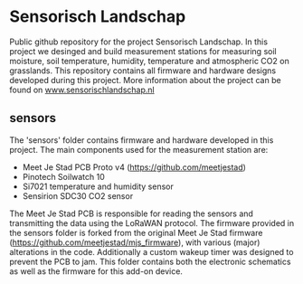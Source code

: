 # Sensorisch Landschap
Public github repository for the project Sensorisch Landschap. In this project we desinged and build measurement stations for measuring soil moisture, soil temperature, humidity, temperature and atmospheric CO2 on grasslands. This repository contains all firmware and hardware designs developed during this project. More information about the project can be found on www.sensorischlandschap.nl

## sensors
The 'sensors' folder contains firmware and hardware developed in this project. 
 The main components used for the measurement station are:
- Meet Je Stad PCB Proto v4 (https://github.com/meetjestad)
- Pinotech Soilwatch 10
- Si7021 temperature and humidity sensor
- Sensirion SDC30 CO2 sensor

The Meet Je Stad PCB is responsible for reading the sensors and transmitting the data using the LoRaWAN protocol. The firmware provided in the sensors folder is forked from the original Meet Je Stad firmware (https://github.com/meetjestad/mjs_firmware), with various (major) alterations in the code. Additionally a custom wakeup timer was designed to prevent the PCB to jam. This folder contains both the electronic schematics as well as the firmware for this add-on device. 
